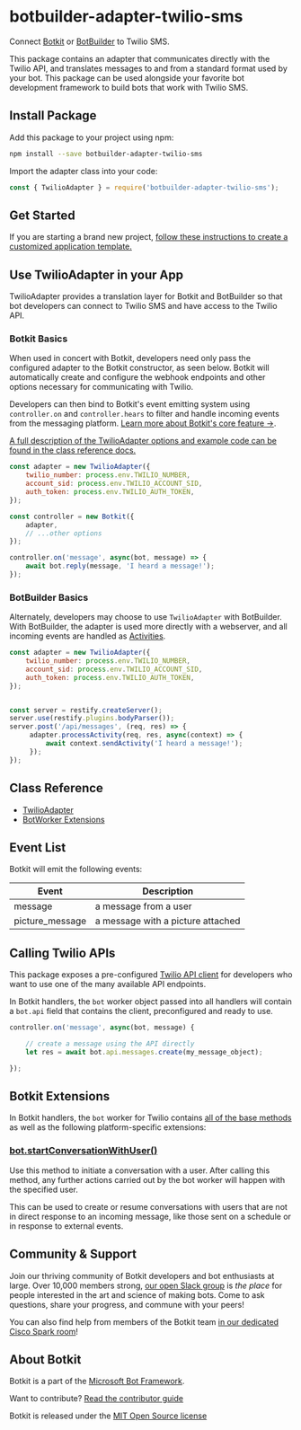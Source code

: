 # botbuilder-adapter-twilio-sms

Connect [Botkit](https://www.npmjs.com/package/botkit) or [BotBuilder](https://www.npmjs.com/package/botbuilder) to Twilio SMS.

This package contains an adapter that communicates directly with the Twilio API,
and translates messages to and from a standard format used by your bot. This package can be used alongside your favorite bot development framework to build bots that work with Twilio SMS.

## Install Package

Add this package to your project using npm:

```bash
npm install --save botbuilder-adapter-twilio-sms
```

Import the adapter class into your code:

```javascript
const { TwilioAdapter } = require('botbuilder-adapter-twilio-sms');
```

## Get Started

If you are starting a brand new project, [follow these instructions to create a customized application template.](../docs/index.md)

## Use TwilioAdapter in your App

TwilioAdapter provides a translation layer for Botkit and BotBuilder so that bot developers can connect to Twilio SMS and have access to the Twilio API.

### Botkit Basics

When used in concert with Botkit, developers need only pass the configured adapter to the Botkit constructor, as seen below. Botkit will automatically create and configure the webhook endpoints and other options necessary for communicating with Twilio.

Developers can then bind to Botkit's event emitting system using `controller.on` and `controller.hears` to filter and handle incoming events from the messaging platform. [Learn more about Botkit's core feature &rarr;](../docs/index.md).

[A full description of the TwilioAdapter options and example code can be found in the class reference docs.](../docs/reference/twilio-sms.md#create-a-new-twilioadapter)

```javascript
const adapter = new TwilioAdapter({
    twilio_number: process.env.TWILIO_NUMBER,
    account_sid: process.env.TWILIO_ACCOUNT_SID,
    auth_token: process.env.TWILIO_AUTH_TOKEN,
});

const controller = new Botkit({
    adapter,
    // ...other options
});

controller.on('message', async(bot, message) => {
    await bot.reply(message, 'I heard a message!');
});
```

### BotBuilder Basics

Alternately, developers may choose to use `TwilioAdapter` with BotBuilder. With BotBuilder, the adapter is used more directly with a webserver, and all incoming events are handled as [Activities](https://docs.microsoft.com/en-us/javascript/api/botframework-schema/activity?view=botbuilder-ts-latest).

```javascript
const adapter = new TwilioAdapter({
    twilio_number: process.env.TWILIO_NUMBER,
    account_sid: process.env.TWILIO_ACCOUNT_SID,
    auth_token: process.env.TWILIO_AUTH_TOKEN,
});


const server = restify.createServer();
server.use(restify.plugins.bodyParser());
server.post('/api/messages', (req, res) => {
     adapter.processActivity(req, res, async(context) => {
         await context.sendActivity('I heard a message!');
     });
});
```

## Class Reference

* [TwilioAdapter](../docs/reference/twilio-sms.md#twilioadapter)
* [BotWorker Extensions](../docs/reference/twilio-sms.md#twiliobotworker)

## Event List

Botkit will emit the following events: 

| Event | Description
|--- |---
| message | a message from a user
| picture_message | a message with a picture attached

## Calling Twilio APIs

This package exposes a pre-configured [Twilio API client](https://www.twilio.com/docs/libraries/node) for developers who want to use one of the many available API endpoints.

In Botkit handlers, the `bot` worker object passed into all handlers will contain a `bot.api` field that contains the client, preconfigured and ready to use.


```javascript
controller.on('message', async(bot, message) {

    // create a message using the API directly
    let res = await bot.api.messages.create(my_message_object);

});
```

## Botkit Extensions

In Botkit handlers, the `bot` worker for Twilio contains [all of the base methods](../docs/reference/core.md#BotWorker) as well as the following platform-specific extensions:

### [bot.startConversationWithUser()](../docs/reference/twilio-sms.md#startconversationwithuser)

Use this method to initiate a conversation with a user. After calling this method, any further actions carried out by the bot worker will happen with the specified user.

This can be used to create or resume conversations with users that are not in direct response to an incoming message, like those sent on a schedule or in response to external events.

## Community & Support

Join our thriving community of Botkit developers and bot enthusiasts at large.
Over 10,000 members strong, [our open Slack group](https://community.botkit.ai) is
_the place_ for people interested in the art and science of making bots.
Come to ask questions, share your progress, and commune with your peers!

You can also find help from members of the Botkit team [in our dedicated Cisco Spark room](https://eurl.io/#SyNZuomKx)!

## About Botkit

Botkit is a part of the [Microsoft Bot Framework](https://dev.botframework.com).

Want to contribute? [Read the contributor guide](https://github.com/howdyai/botkit/blob/master/CONTRIBUTING.md)

Botkit is released under the [MIT Open Source license](https://github.com/howdyai/botkit/blob/master/LICENSE.md)
